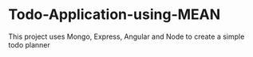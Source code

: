 # Todo-Application-using-MEAN
This project uses Mongo, Express, Angular and Node to create a simple todo planner
